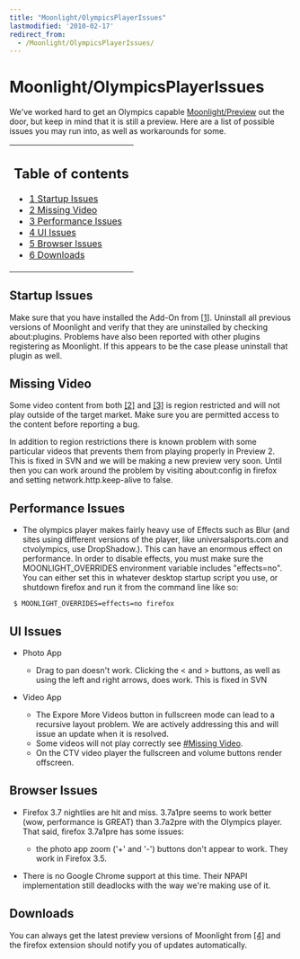 ```yaml
---
title: "Moonlight/OlympicsPlayerIssues"
lastmodified: '2010-02-17'
redirect_from:
  - /Moonlight/OlympicsPlayerIssues/
---
```


Moonlight/OlympicsPlayerIssues
==============================

We've worked hard to get an Olympics capable [Moonlight/Preview](/Moonlight/Preview) out the door, but keep in mind that it is still a preview. Here are a list of possible issues you may run into, as well as workarounds for some.

<table>
<col width="100%" />
<tbody>
<tr class="odd">
<td align="left"><h2>Table of contents</h2>
<ul>
<li><a href="#startup-issues">1 Startup Issues</a></li>
<li><a href="#missing-video">2 Missing Video</a></li>
<li><a href="#performance-issues">3 Performance Issues</a></li>
<li><a href="#ui-issues">4 UI Issues</a></li>
<li><a href="#browser-issues">5 Browser Issues</a></li>
<li><a href="#downloads">6 Downloads</a></li>
</ul></td>
</tr>
</tbody>
</table>

Startup Issues
--------------

Make sure that you have installed the Add-On from [[1]](http://www.go-mono.com/moonlight/prerelease.aspx). Uninstall all previous versions of Moonlight and verify that they are uninstalled by checking about:plugins. Problems have also been reported with other plugins registering as Moonlight. If this appears to be the case please uninstall that plugin as well.

Missing Video
-------------

Some video content from both [[2]](http://nbcolympics.com/) and [[3]](http://ctvolympics.com) is region restricted and will not play outside of the target market. Make sure you are permitted access to the content before reporting a bug.

In addition to region restrictions there is known problem with some particular videos that prevents them from playing properly in Preview 2. This is fixed in SVN and we will be making a new preview very soon. Until then you can work around the problem by visiting about:config in firefox and setting network.http.keep-alive to false.

Performance Issues
------------------

-   The olympics player makes fairly heavy use of Effects such as Blur (and sites using different versions of the player, like universalsports.com and ctvolympics, use DropShadow.). This can have an enormous effect on performance. In order to disable effects, you must make sure the MOONLIGHT_OVERRIDES environment variable includes "effects=no". You can either set this in whatever desktop startup script you use, or shutdown firefox and run it from the command line like so:

<!-- -->

     $ MOONLIGHT_OVERRIDES=effects=no firefox

UI Issues
---------

-   Photo App
    -   Drag to pan doesn't work. Clicking the \< and \> buttons, as well as using the left and right arrows, does work. This is fixed in SVN

-   Video App
    -   The Expore More Videos button in fullscreen mode can lead to a recursive layout problem. We are actively addressing this and will issue an update when it is resolved.
    -   Some videos will not play correctly see [#Missing Video](#missing-video).
    -   On the CTV video player the fullscreen and volume buttons render offscreen.

Browser Issues
--------------

-   Firefox 3.7 nightlies are hit and miss. 3.7a1pre seems to work better (wow, performance is GREAT) than 3.7a2pre with the Olympics player. That said, firefox 3.7a1pre has some issues:
    -   the photo app zoom ('+' and '-') buttons don't appear to work. They work in Firefox 3.5.

-   There is no Google Chrome support at this time. Their NPAPI implementation still deadlocks with the way we're making use of it.

Downloads
---------

You can always get the latest preview versions of Moonlight from [[4]](http://www.go-mono.com/moonlight/prerelease.aspx) and the firefox extension should notify you of updates automatically.

